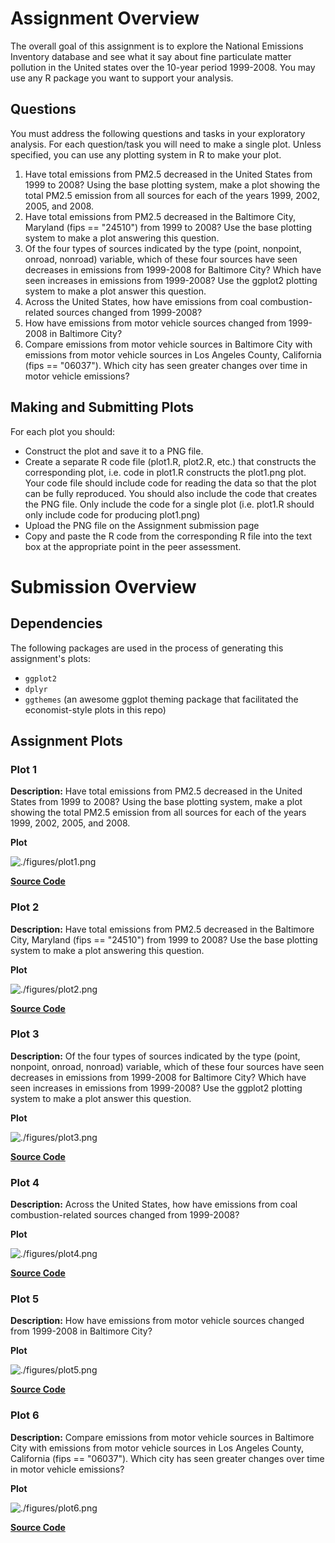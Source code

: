 # Assignment Overview

The overall goal of this assignment is to explore the National Emissions Inventory database and see what it say about fine particulate matter pollution in the United states over the 10-year period 1999-2008. You may use any R package you want to support your analysis.

## Questions

You must address the following questions and tasks in your exploratory analysis. For each question/task you will need to make a single plot. Unless specified, you can use any plotting system in R to make your plot.

1. Have total emissions from PM2.5 decreased in the United States from 1999 to 2008? Using the base plotting system, make a plot showing the total PM2.5 emission from all sources for each of the years 1999, 2002, 2005, and 2008.
2. Have total emissions from PM2.5 decreased in the Baltimore City, Maryland (fips == "24510") from 1999 to 2008? Use the base plotting system to make a plot answering this question.
3. Of the four types of sources indicated by the type (point, nonpoint, onroad, nonroad) variable, which of these four sources have seen decreases in emissions from 1999-2008 for Baltimore City? Which have seen increases in emissions from 1999-2008? Use the ggplot2 plotting system to make a plot answer this question.
4. Across the United States, how have emissions from coal combustion-related sources changed from 1999-2008?
5. How have emissions from motor vehicle sources changed from 1999-2008 in Baltimore City?
6. Compare emissions from motor vehicle sources in Baltimore City with emissions from motor vehicle sources in Los Angeles County, California (fips == "06037"). Which city has seen greater changes over time in motor vehicle emissions?

## Making and Submitting Plots

For each plot you should:
- Construct the plot and save it to a PNG file.
- Create a separate R code file (plot1.R, plot2.R, etc.) that constructs the corresponding plot, i.e. code in plot1.R constructs the plot1.png plot. Your code file should include code for reading the data so that the plot can be fully reproduced. You should also include the code that creates the PNG file. Only include the code for a single plot (i.e. plot1.R should only include code for producing plot1.png)
- Upload the PNG file on the Assignment submission page
- Copy and paste the R code from the corresponding R file into the text box at the appropriate point in the peer assessment.

# Submission Overview

## Dependencies

The following packages are used in the process of generating this assignment's plots:

- `ggplot2`
- `dplyr`
- `ggthemes` (an awesome ggplot theming package that facilitated the economist-style plots in this repo)

## Assignment Plots

### Plot 1

**Description:** Have total emissions from PM2.5 decreased in the United States from 1999 to 2008? Using the base plotting system, make a plot showing the total PM2.5 emission from all sources for each of the years 1999, 2002, 2005, and 2008.

**Plot**

![./figures/plot1.png](https://github.com/jrebane/expdata_assignment2/raw/master/plot1.png)

[**Source Code**](https://github.com/jrebane/expdata_assignment2/raw/master/plot1.R)

### Plot 2

**Description:** Have total emissions from PM2.5 decreased in the Baltimore City, Maryland (fips == "24510") from 1999 to 2008? Use the base plotting system to make a plot answering this question.

**Plot**

![./figures/plot2.png](https://github.com/jrebane/expdata_assignment2/raw/master/figures/plot2.png)

[**Source Code**](https://github.com/jrebane/expdata_assignment2/raw/master/plot2.R)

### Plot 3

**Description:** Of the four types of sources indicated by the type (point, nonpoint, onroad, nonroad) variable, which of these four sources have seen decreases in emissions from 1999-2008 for Baltimore City? Which have seen increases in emissions from 1999-2008? Use the ggplot2 plotting system to make a plot answer this question.

**Plot**

![./figures/plot3.png](https://github.com/jrebane/expdata_assignment2/raw/master/figures/plot3.png)

[**Source Code**](https://github.com/jrebane/expdata_assignment2/raw/master/plot3.R)

### Plot 4

**Description:** Across the United States, how have emissions from coal combustion-related sources changed from 1999-2008?

**Plot**

![./figures/plot4.png](https://github.com/jrebane/expdata_assignment2/raw/master/figures/plot4.png)

[**Source Code**](https://github.com/jrebane/expdata_assignment2/raw/master/plot4.R)

### Plot 5

**Description:** How have emissions from motor vehicle sources changed from 1999-2008 in Baltimore City?

**Plot**

![./figures/plot5.png](https://github.com/jrebane/expdata_assignment2/raw/master/figures/plot5.png)

[**Source Code**](https://github.com/jrebane/expdata_assignment2/raw/master/plot5.R)

### Plot 6

**Description:** Compare emissions from motor vehicle sources in Baltimore City with emissions from motor vehicle sources in Los Angeles County, California (fips == "06037"). Which city has seen greater changes over time in motor vehicle emissions?

**Plot**

![./figures/plot6.png](https://github.com/jrebane/expdata_assignment2/raw/master/figures/plot6.png)

[**Source Code**](https://github.com/jrebane/expdata_assignment2/raw/master/plot6.R)








